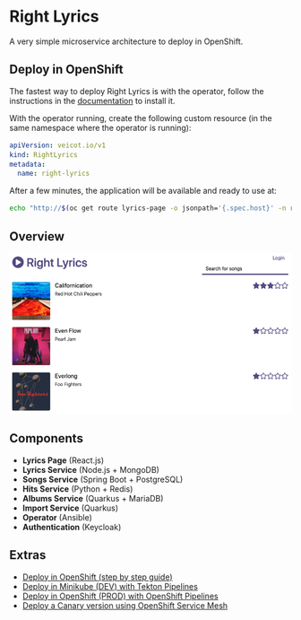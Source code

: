 # Right Lyrics

A very simple microservice architecture to deploy in OpenShift.

## Deploy in OpenShift

The fastest way to deploy Right Lyrics is with the operator, follow the instructions in the [documentation](./documentation/operator/README.md) to install it.

With the operator running, create the following custom resource (in the same namespace where the operator is running):

```yaml
apiVersion: veicot.io/v1
kind: RightLyrics
metadata:
  name: right-lyrics
```

After a few minutes, the application will be available and ready to use at:

```bash
echo "http://$(oc get route lyrics-page -o jsonpath='{.spec.host}' -n right-lyrics)"
```

## Overview

![overview](./documentation/images/overview.png)

## Components

* **Lyrics Page** (React.js)
* **Lyrics Service** (Node.js + MongoDB)
* **Songs Service** (Spring Boot + PostgreSQL)
* **Hits Service** (Python + Redis)
* **Albums Service** (Quarkus + MariaDB)
* **Import Service** (Quarkus)
* **Operator** (Ansible)
* **Authentication** (Keycloak)

## Extras

* [Deploy in OpenShift (step by step guide)](./documentation/steps/README.md)
* [Deploy in Minikube (DEV) with Tekton Pipelines](./documentation/pipelines/minikube/README.md)
* [Deploy in OpenShift (PROD) with OpenShift Pipelines](./documentation/pipelines/openshift/README.md)
* [Deploy a Canary version using OpenShift Service Mesh](./documentation/istio/README.md)

